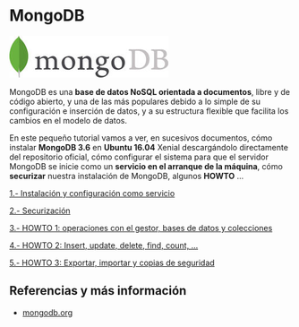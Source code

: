 # MongoDB
![mongodbLogo](images/mongodb-logo.jpg)

MongoDB es una **base de datos NoSQL orientada a documentos**, libre y de código abierto, y una de las más populares debido a lo simple de su configuración e inserción de datos, y a su estructura flexible que facilita los cambios en el modelo de datos. 

En este pequeño tutorial vamos a ver, en sucesivos documentos, cómo instalar **MongoDB 3.6** en **Ubuntu 16.04** Xenial descargándolo directamente del repositorio oficial, cómo configurar el sistema para que el servidor MongoDB se inicie como un **servicio en el arranque de la máquina**, cómo **securizar** nuestra instalación de MongoDB, algunos **HOWTO** ...

[1.- Instalación y configuración como servicio](Instalacion_de_MongoDB.md)

[2.- Securización](Securizacion_de_MongoDB.md)

[3.- HOWTO 1: operaciones con el gestor, bases de datos y colecciones](MongoDbHOWTO1.pdf)

[4.- HOWTO 2: Insert, update, delete, find, count, ...](MongoDbHOWTO2.pdf)

[5.- HOWTO 3: Exportar, importar y copias de seguridad](MongoDbHOWTO3.pdf)

## Referencias y más información
- [mongodb.org](https://www.mongodb.com/)
